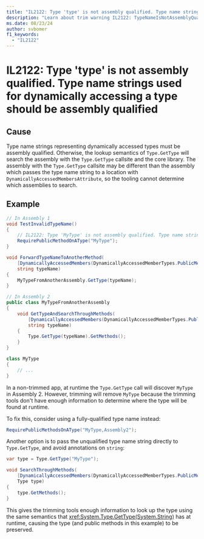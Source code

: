```yaml
---
title: "IL2122: Type 'type' is not assembly qualified. Type name strings used for dynamically accessing a type should be assembly qualified."
description: "Learn about trim warning IL2122: TypeNameIsNotAssemblyQualified"
ms.date: 08/23/24
author: svbomer
f1_keywords:
  - "IL2122"
---
```

# IL2122: Type 'type' is not assembly qualified. Type name strings used for dynamically accessing a type should be assembly qualified

## Cause

Type name strings representing dynamically accessed types must be assembly qualified. Otherwise, the lookup semantics of `Type.GetType` will search the assembly with the `Type.GetType` callsite and the core library. The assembly with the `Type.GetType` callsite may be different than the assembly which passes the type name string to a location with `DynamicallyAccessedMembersAttribute`, so the tooling cannot determine which assemblies to search.

## Example

```csharp
// In Assembly 1
void TestInvalidTypeName()
{
    // IL2122: Type 'MyType' is not assembly qualified. Type name strings used for dynamically accessing a type should be assembly qualified.
    RequirePublicMethodOnAType("MyType");
}

void ForwardTypeNameToAnotherMethod(
    [DynamicallyAccessedMembers(DynamicallyAccessedMemberTypes.PublicMethods)]
    string typeName)
{
    MyTypeFromAnotherAssembly.GetType(typeName);
}
```
```csharp
// In Assembly 2
public class MyTypeFromAnotherAssembly
{
    void GetTypeAndSearchThroughMethods(
        [DynamicallyAccessedMembers(DynamicallyAccessedMemberTypes.PublicMethods)]
        string typeName)
    {
        Type.GetType(typeName).GetMethods();
    }
}

class MyType
{
    // ...
}
```

In a non-trimmed app, at runtime the `Type.GetType` call will discover `MyType` in Assembly 2. However, trimming will remove `MyType` because the trimming tools don't have enough information to determine where the type will be found at runtime.

To fix this, consider using a fully-qualified type name instead:
```csharp
RequirePublicMethodsOnAType("MyType,Assembly2");
```

Another option is to pass the unqualified type name string directly to `Type.GetType`, and avoid annotations on `string`:

```csharp
var type = Type.GetType("MyType");

void SearchThroughMethods(
    [DynamicallyAccessedMembers(DynamicallyAccessedMemberTypes.PublicMethods)]
    Type type)
{
    type.GetMethods();
}
```

This gives the trimming tools enough information to look up the type using the same semantics that <xref:System.Type.GetType(System.String)> has at runtime, causing the type (and public methods in this example) to be preserved.
